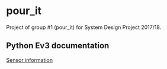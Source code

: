 # pour_it
Project of group #1 (pour_it) for System Design Project 2017/18.

## Python Ev3 documentation
[Sensor information](https://sites.google.com/site/ev3python/learn_ev3_python/using-sensors)
